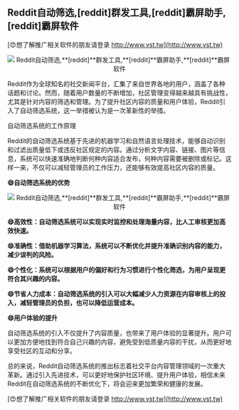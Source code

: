 ## **Reddit自动筛选,**[reddit]**群发工具,**[reddit]**霸屏助手,**[reddit]**霸屏软件**

[😍想了解推广相关软件的朋友请登录 http://www.vst.tw](http://www.vst.tw)

 <center><img src="https://vst.tw/MP4/tuiguang/png/6.png" alt="Reddit自动筛选,**[reddit]**群发工具,**[reddit]**霸屏助手,**[reddit]**霸屏软件"></center>

Reddit作为全球知名的社交新闻平台，汇集了来自世界各地的用户，涵盖了各种话题和讨论。然而，随着用户数量的不断增加，社区管理变得越来越具有挑战性，尤其是针对内容的筛选和管理。为了提升社区内容的质量和用户体验，Reddit引入了自动筛选系统，这一举措被认为是一次革新性的举措。

自动筛选系统的工作原理

Reddit的自动筛选系统基于先进的机器学习和自然语言处理技术，能够自动识别和过滤出质量低下或违反社区规定的内容。通过分析文字内容、链接、图片等信息，系统可以快速准确地判断何种内容适合发布，何种内容需要被删除或标记。这样一来，不仅可以减轻管理员的工作压力，还能够有效提高社区内容的质量。

**😄自动筛选系统的优势**

 <center><img src="https://vst.tw/MP4/tuiguang/png/7.png" alt="Reddit自动筛选,**[reddit]**群发工具,**[reddit]**霸屏助手,**[reddit]**霸屏软件"></center>

**😄高效性：自动筛选系统可以实现实时监控和处理海量内容，比人工审核更加高效快速。**

**😄准确性：借助机器学习算法，系统可以不断优化并提升准确识别内容的能力，减少误判的风险。**

**😄个性化：系统可以根据用户的偏好和行为习惯进行个性化筛选，为用户呈现更符合其兴趣的内容。**

**😄节省人力成本：自动筛选系统的引入可以大幅减少人力资源在内容审核上的投入，减轻管理员的负担，也可以降低运营成本。**

**😄用户体验的提升**

自动筛选系统的引入不仅提升了内容质量，也带来了用户体验的显著提升。用户可以更加方便地找到符合自己兴趣的内容，避免受到低质量内容的干扰，从而更好地享受社区的互动和分享。

总的来说，Reddit自动筛选系统的推出标志着社交平台内容管理领域的一次重大革新。通过引入先进技术，可以更好地保护社区环境、提升用户体验，相信未来Reddit在自动筛选系统的不断优化下，将会迎来更加繁荣和健康的发展。

[😍想了解推广相关软件的朋友请登录 http://www.vst.tw](http://www.vst.tw)



